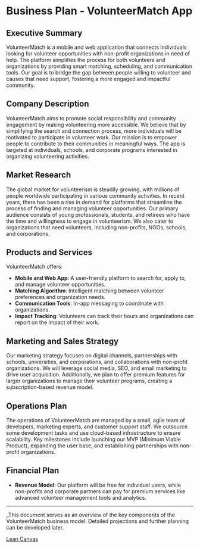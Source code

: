 # Business Plan - VolunteerMatch App

## Executive Summary
VolunteerMatch is a mobile and web application that connects individuals looking for volunteer opportunities with non-profit organizations in need of help. The platform simplifies the process for both volunteers and organizations by providing smart matching, scheduling, and communication tools. Our goal is to bridge the gap between people willing to volunteer and causes that need support, fostering a more engaged and impactful community.

## Company Description
VolunteerMatch aims to promote social responsibility and community engagement by making volunteering more accessible. We believe that by simplifying the search and connection process, more individuals will be motivated to participate in volunteer work. Our mission is to empower people to contribute to their communities in meaningful ways. The app is targeted at individuals, schools, and corporate programs interested in organizing volunteering activities.

## Market Research
The global market for volunteerism is steadily growing, with millions of people worldwide participating in various community activities. In recent years, there has been a rise in demand for platforms that streamline the process of finding and managing volunteer opportunities. Our primary audience consists of young professionals, students, and retirees who have the time and willingness to engage in volunteerism. We also cater to organizations that need volunteers, including non-profits, NGOs, schools, and corporations.

## Products and Services
VolunteerMatch offers:
- **Mobile and Web App**: A user-friendly platform to search for, apply to, and manage volunteer opportunities.
- **Matching Algorithm**: Intelligent matching between volunteer preferences and organization needs.
- **Communication Tools**: In-app messaging to coordinate with organizations.
- **Impact Tracking**: Volunteers can track their hours and organizations can report on the impact of their work.

## Marketing and Sales Strategy
Our marketing strategy focuses on digital channels, partnerships with schools, universities, and corporations, and collaborations with non-profit organizations. We will leverage social media, SEO, and email marketing to drive user acquisition. Additionally, we plan to offer premium features for larger organizations to manage their volunteer programs, creating a subscription-based revenue model.

## Operations Plan
The operations of VolunteerMatch are managed by a small, agile team of developers, marketing experts, and customer support staff. We outsource some development tasks and use cloud-based infrastructure to ensure scalability. Key milestones include launching our MVP (Minimum Viable Product), expanding the user base, and establishing partnerships with non-profit organizations.

## Financial Plan
- **Revenue Model**: Our platform will be free for individual users, while non-profits and corporate partners can pay for premium services like advanced volunteer management tools and analytics. 

---

_This document serves as an overview of the key components of the VolunteerMatch business model. Detailed projections and further planning can be developed later.

[Lean Canvas](https://drive.google.com/file/d/1h321-CpTKPGCS1n5WGsnNIGxciS8o-GC/view?usp=sharing)
